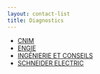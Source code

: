 ```yaml
---
layout: contact-list
title: Diagnostics
---
```


* [CNIM](/partners/cnim.html)
* [ENGIE](/partners/engie.html)
* [INGÉNIERIE ET CONSEILS](/partners/ingenierie-et-conseils.html)
* [SCHNEIDER ELECTRIC](/partners/schneider-electric.html)